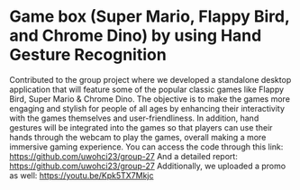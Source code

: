 # Game box (Super Mario, Flappy Bird, and Chrome Dino) by using Hand Gesture Recognition

Contributed to the group project where we developed a standalone desktop application that will feature some of the popular classic games like Flappy Bird, Super Mario & Chrome Dino. The objective is to make the games more engaging and stylish for people of all ages by enhancing their interactivity with the games themselves and user-friendliness. In addition, hand gestures will be integrated into the games so that players can use their hands through the webcam to play the games, overall making a more immersive gaming experience.
You can access the code through this link: https://github.com/uwohci23/group-27
And a detailed report: https://github.com/uwohci23/group-27
Additionally, we uploaded a promo as well: https://youtu.be/Kpk5TX7Mkjc
